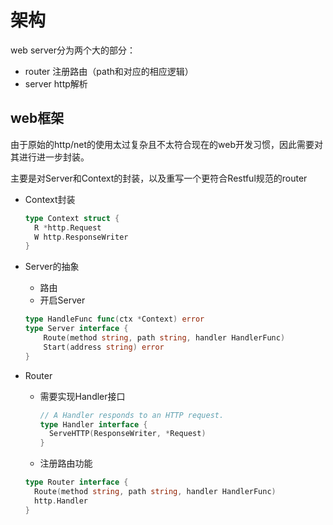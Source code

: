 # 架构

web server分为两个大的部分：

* router 注册路由（path和对应的相应逻辑）
* server http解析

## web框架

由于原始的http/net的使用太过复杂且不太符合现在的web开发习惯，因此需要对其进行进一步封装。

主要是对Server和Context的封装，以及重写一个更符合Restful规范的router

* Context封装

  ```go
  type Context struct {
  	R *http.Request
  	W http.ResponseWriter
  }
  ```

* Server的抽象

  * 路由
  * 开启Server

  ```go
  type HandleFunc func(ctx *Context) error
  type Server interface {
      Route(method string, path string, handler HandlerFunc)
      Start(address string) error
  }
  ```

* Router

  * 需要实现Handler接口

      ```go
      // A Handler responds to an HTTP request.
      type Handler interface {
        ServeHTTP(ResponseWriter, *Request)
      }
      ```

  * 注册路由功能

  
  ```go
  type Router interface {
  	Route(method string, path string, handler HandlerFunc)
  	http.Handler
  }
  ```
  
  